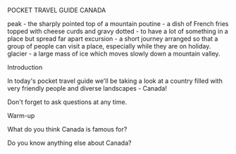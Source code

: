 POCKET TRAVEL GUIDE
CANADA

peak - the sharply pointed top of a mountain
poutine - a dish of French fries topped with cheese curds and gravy
dotted - to have a lot of something in a place but spread far apart
excursion - a short journey arranged so that a group of people can visit a place, especially while they are on holiday.
glacier - a large mass of ice which moves slowly down a mountain valley.

Introduction

In today's pocket travel guide we'll be taking a look at a country filled with very friendly people and diverse landscapes - Canada!


Don't forget to ask questions at any time.

Warm-up

What do you think Canada is famous for?

Do you know anything else about Canada?


